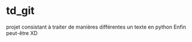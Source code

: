 # td_git

projet consistant à traiter de manières différentes un texte en python
Enfin peut-être XD
